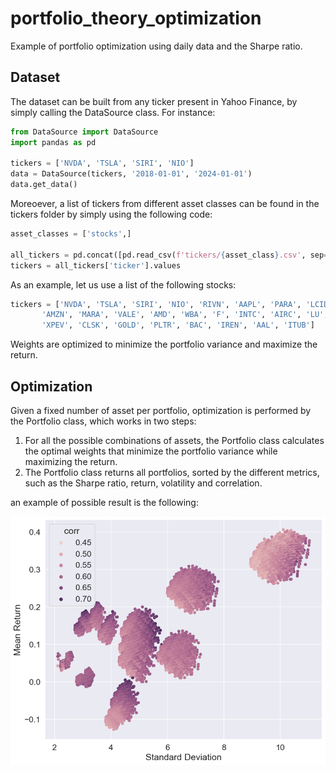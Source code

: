 # portfolio_theory_optimization
 
Example of portfolio optimization using daily data and the Sharpe ratio. 

## Dataset
The dataset can be built from any ticker present in Yahoo Finance, by simply calling the DataSource class.
For instance:
```python
from DataSource import DataSource
import pandas as pd

tickers = ['NVDA', 'TSLA', 'SIRI', 'NIO']
data = DataSource(tickers, '2018-01-01', '2024-01-01')
data.get_data()
```

Moreoever, a list of tickers from different asset classes can be found in the tickers folder by simply using the following code:
```python
asset_classes = ['stocks',]

all_tickers = pd.concat([pd.read_csv(f'tickers/{asset_class}.csv', sep=',') for asset_class in asset_classes])
tickers = all_tickers['ticker'].values
```

As an example, let us use a list of the following stocks:
```python
tickers = ['NVDA', 'TSLA', 'SIRI', 'NIO', 'RIVN', 'AAPL', 'PARA', 'LCID',
       'AMZN', 'MARA', 'VALE', 'AMD', 'WBA', 'F', 'INTC', 'AIRC', 'LU',
       'XPEV', 'CLSK', 'GOLD', 'PLTR', 'BAC', 'IREN', 'AAL', 'ITUB']
```

Weights are optimized to minimize the portfolio variance and maximize the return.

## Optimization
Given a fixed number of asset per portfolio, optimization is performed by the Portfolio class, which works in two steps:
1. For all the possible combinations of assets, the Portfolio class calculates the optimal weights that minimize the portfolio variance while maximizing the return.
2. The Portfolio class returns all portfolios, sorted by the different metrics, such as the Sharpe ratio, return, volatility and correlation.

an example of possible result is the following:

<img src="es_stocks.png" width="700">